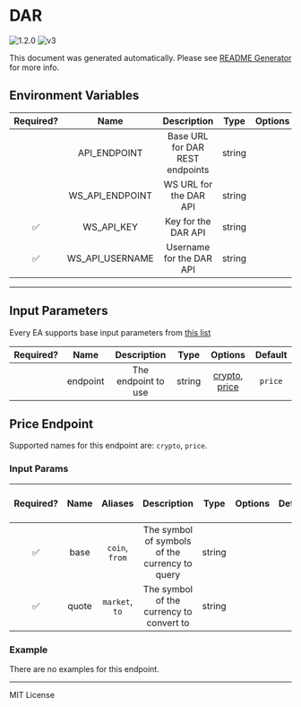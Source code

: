 # DAR

![1.2.0](https://img.shields.io/github/package-json/v/smartcontractkit/external-adapters-js?filename=packages/sources/dar/package.json) ![v3](https://img.shields.io/badge/framework%20version-v3-blueviolet)

This document was generated automatically. Please see [README Generator](../../scripts#readme-generator) for more info.

## Environment Variables

| Required? |      Name       |           Description           |  Type  | Options |                    Default                     |
| :-------: | :-------------: | :-----------------------------: | :----: | :-----: | :--------------------------------------------: |
|           |  API_ENDPOINT   | Base URL for DAR REST endpoints | string |         | `https://api-beta.digitalassetresearch.com/v2` |
|           | WS_API_ENDPOINT |     WS URL for the DAR API      | string |         | `wss://dar-ws-400ms.digitalassetresearch.com`  |
|    ✅     |   WS_API_KEY    |       Key for the DAR API       | string |         |                                                |
|    ✅     | WS_API_USERNAME |    Username for the DAR API     | string |         |                                                |

---

## Input Parameters

Every EA supports base input parameters from [this list](https://github.com/smartcontractkit/ea-framework-js/blob/main/src/config/index.ts)

| Required? |   Name   |     Description     |  Type  |                       Options                       | Default |
| :-------: | :------: | :-----------------: | :----: | :-------------------------------------------------: | :-----: |
|           | endpoint | The endpoint to use | string | [crypto](#price-endpoint), [price](#price-endpoint) | `price` |

## Price Endpoint

Supported names for this endpoint are: `crypto`, `price`.

### Input Params

| Required? | Name  |    Aliases     |                  Description                   |  Type  | Options | Default | Depends On | Not Valid With |
| :-------: | :---: | :------------: | :--------------------------------------------: | :----: | :-----: | :-----: | :--------: | :------------: |
|    ✅     | base  | `coin`, `from` | The symbol of symbols of the currency to query | string |         |         |            |                |
|    ✅     | quote | `market`, `to` |    The symbol of the currency to convert to    | string |         |         |            |                |

### Example

There are no examples for this endpoint.

---

MIT License
